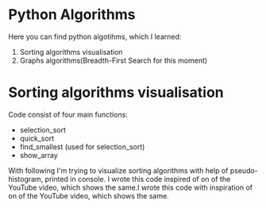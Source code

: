 # Python Algorithms
Here you can find python algotihms, which I learned: 
<ol>
  <li>Sorting algorithms visualisation</li>
  <li>Graphs algorithms(Breadth-First Search for this moment)</li>
</ol>

# Sorting algorithms visualisation
Code consist of four main functions:
- selection_sort
- quick_sort
- find_smallest (used for selection_sort)
- show_array 

With following I'm trying to visualize sorting algorithms with help of pseudo-histogram, printed in console. I wrote this code inspired of on of the YouTube video, which shows the same.I wrote this code with inspiration of on of the YouTube video, which shows the same.
